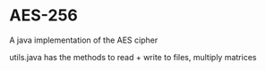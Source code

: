 AES-256
=======

A java implementation of the AES cipher


utils.java has the methods to read + write to files, multiply matrices